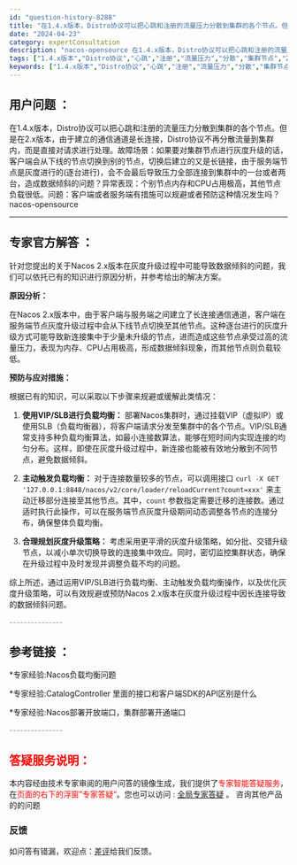 ```yaml
---
id: "question-history-8288"
title: "在1.4.x版本，Distro协议可以把心跳和注册的流量压力分散到集群的各个节点。但是在2.x版本，由于建立的通信通道是长连接，Distro协议不再分散流量到集群内，而是直接对请求进行处理。故障场景：如果要对集群节点进行灰度升级的话，客户端会从下线的节点切换到别的节点，切换后建立的又是长链接，由于服务端节点是灰度进行的(逐台进行)，会不会最后导致压力全部连接到集群中的一台或者两台，造成数据倾斜的问题？异常表现：个别节点内存和CPU占用极高，其他节点负载很低。问题：客户端或者服务端有措施可以规避或者预防这种情况发生吗？ nacos-opensource"
date: "2024-04-23"
category: expertConsultation
description: "nacos-opensource 在1.4.x版本，Distro协议可以把心跳和注册的流量压力分散到集群的各个节点。但是在2.x版本，由于建立的通信通道是长连接，Distro协议不再分散流量到集群内，而是直接对请求进行处理。故障场景：如果要对集群节点进行灰度升级的话，客户端会从下线的节点切换到别的节点，切换后建立的又是长链接，由于服务端节点是灰度进行的(逐台进行)，会不会最后导致压力全部连接到集群中的一台或者两台，造成数据倾斜的问题？异常表现：个别节点内存和CPU占用极高，其他节点负载很低。问题：客户端或者服务端有措施可以规避或者预防这种情况发生吗？"
tags: ["1.4.x版本","Distro协议","心跳","注册","流量压力","分散","集群节点","2.x版本","长连接","通信通道","故障场景","灰度升级","客户端","下线节点","切换","服务端节点","灰度进行","数据倾斜","异常表现","个别节点","内存","CPU占用","极高","其他节点","负载","很低","客户端","服务端","措施","规避","预防"]
keywords: ["1.4.x版本","Distro协议","心跳","注册","流量压力","分散","集群节点","2.x版本","长连接","通信通道","故障场景","灰度升级","客户端","下线节点","切换","服务端节点","灰度进行","数据倾斜","异常表现","个别节点","内存","CPU占用","极高","其他节点","负载","很低","客户端","服务端","措施","规避","预防"]
---
```


## 用户问题 ： 
 在1.4.x版本，Distro协议可以把心跳和注册的流量压力分散到集群的各个节点。但是在2.x版本，由于建立的通信通道是长连接，Distro协议不再分散流量到集群内，而是直接对请求进行处理。故障场景：如果要对集群节点进行灰度升级的话，客户端会从下线的节点切换到别的节点，切换后建立的又是长链接，由于服务端节点是灰度进行的(逐台进行)，会不会最后导致压力全部连接到集群中的一台或者两台，造成数据倾斜的问题？异常表现：个别节点内存和CPU占用极高，其他节点负载很低。问题：客户端或者服务端有措施可以规避或者预防这种情况发生吗？ nacos-opensource 

---------------
## 专家官方解答 ：

针对您提出的关于Nacos 2.x版本在灰度升级过程中可能导致数据倾斜的问题，我们可以依托已有的知识进行原因分析，并参考给出的解决方案。

**原因分析：**

在Nacos 2.x版本中，由于客户端与服务端之间建立了长连接通信通道，客户端在服务端节点灰度升级过程中会从下线节点切换至其他节点。这种逐台进行的灰度升级方式可能导致新连接集中于少量未升级的节点，进而造成这些节点承受过高的流量压力，表现为内存、CPU占用极高，形成数据倾斜现象，而其他节点则负载较低。

**预防与应对措施：**

根据已有的知识，可以采取以下步骤来规避或缓解此类情况：

1. **使用VIP/SLB进行负载均衡：**
   部署Nacos集群时，通过挂载VIP（虚拟IP）或使用SLB（负载均衡器），将客户端请求分发至集群中的各个节点。VIP/SLB通常支持多种负载均衡算法，如最小连接数算法，能够在短时间内实现连接的均匀分布。这样，即使在灰度升级过程中，新连接也能被有效地分散到不同节点，避免数据倾斜。

2. **主动触发负载均衡：**
   对于连接数量较多的节点，可以调用接口 `curl -X GET '127.0.0.1:8848/nacos/v2/core/loader/reloadCurrent?count=xxx'` 来主动迁移部分连接至其他节点。其中，`count` 参数指定需要迁移的连接数。通过适时执行此操作，可以在服务端节点灰度升级期间动态调整各节点的连接分布，确保整体负载均衡。

3. **合理规划灰度升级策略：**
   考虑采用更平滑的灰度升级策略，如分批、交错升级节点，以减小单次切换导致的连接集中效应。同时，密切监控集群状态，确保在升级过程中及时发现并调整负载不均的问题。

综上所述，通过运用VIP/SLB进行负载均衡、主动触发负载均衡操作，以及优化灰度升级策略，可以有效规避或预防Nacos 2.x版本在灰度升级过程中因长连接导致的数据倾斜问题。


<font color="#949494">---------------</font> 


## 参考链接 ：

*专家经验:Nacos负载均衡问题 
 
 *专家经验:CatalogController 里面的接口和客户端SDK的API区别是什么 
 
 *专家经验:Nacos部署开放端口，集群部署开通端口 


 <font color="#949494">---------------</font> 
 


## <font color="#FF0000">答疑服务说明：</font> 

本内容经由技术专家审阅的用户问答的镜像生成，我们提供了<font color="#FF0000">专家智能答疑服务</font>，在<font color="#FF0000">页面的右下的浮窗”专家答疑“</font>。您也可以访问 : [全局专家答疑](https://opensource.alibaba.com/chatBot) 。 咨询其他产品的的问题

### 反馈
如问答有错漏，欢迎点：[差评](https://ai.nacos.io/user/feedbackByEnhancerGradePOJOID?enhancerGradePOJOId=11593)给我们反馈。
